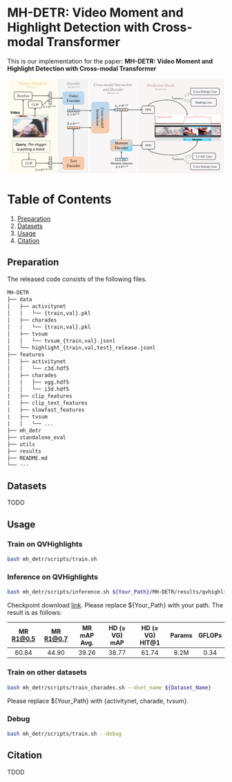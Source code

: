 # MH-DETR: Video Moment and Highlight Detection with Cross-modal Transformer

This is our implementation for the paper: **MH-DETR: Video Moment and Highlight Detection with Cross-modal Transformer**

![Alt text](utils/img/modal.png)

# Table of Contents

1. [Preparation](#preparation)
2. [Datasets](#datasets)
2. [Usage](#usage)
3. [Citation](#citation)

## Preparation

The released code consists of the following files.

```
MH-DETR
├── data
│   ├── activitynet
│   │   └── {train,val}.pkl
│   ├── charades
│   │   └── {train,val}.pkl
│   ├── tvsum
│   │   └── tvsum_{train,val}.jsonl
│   └── highlight_{train,val,test}_release.jsonl
├── features
│   ├── activitynet
│   │   └── c3d.hdf5
│   ├── charades
│   |   ├── vgg.hdf5
│   │   └── i3d.hdf5
|   ├──	clip_features
|   ├── clip_text_features
|   ├── slowfast_features
|   ├── tvsum
|   |   └── ...
├── mh_detr
├── standalone_eval
├── utils
├── results
├── README.md
└── ···
```

## Datasets

TODO

## Usage

### Train on QVHighlights

```sh
bash mh_detr/scripts/train.sh
```

### Inference on QVHighlights

```sh
bash mh_detr/scripts/inference.sh ${Your_Path}/MH-DETR/results/qvhighlights/model_best.ckpt val
```

Checkpoint download [link](https://drive.google.com/file/d/15Hq5zNoe51eX1M8vA_tEWWhaDlGsgoCe/view?usp=sharing). Please replace ${Your_Path} with your path. The result is as follows:

| MR R1@0.5 | MR R1@0.7 | MR mAP Avg. | HD ($\geq$ VG) mAP | HD ($\geq$ VG) HIT@1 | Params | GFLOPs |
| :-------: | :-------: | :---------: | :----------------: | :------------------: | :----: | :----: |
|   60.84   |   44.90   |    39.26    |       38.77        |        61.74         |  8.2M  |  0.34  |

### Train on other datasets

```sh
bash mh_detr/scripts/train_charades.sh --dset_name ${Dataset_Name}
```

Please replace ${Your_Path} with {activitynet, charade, tvsum}.

### Debug

```sh
bash mh_detr/scripts/train.sh --debug
```

## Citation

TDOD
